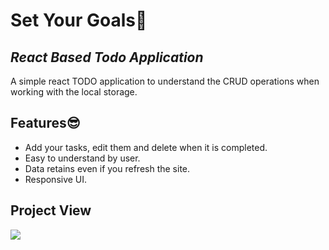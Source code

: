 # Set Your Goals📝
## _React Based Todo Application_

A simple react TODO application to understand the CRUD operations when working with the local storage.

## Features😎

- Add your tasks, edit them and delete when it is completed.
- Easy to understand by user.
- Data retains even if you refresh the site.
- Responsive UI.

## Project View

![](https://res.cloudinary.com/anshumxn09/image/upload/v1672832879/test/todo_e44c8z.png)

